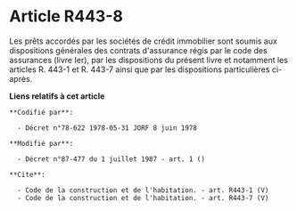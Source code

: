 # Article R443-8

Les prêts accordés par les sociétés de crédit immobilier sont soumis aux dispositions générales des contrats d'assurance
régis par le code des assurances (livre Ier), par les dispositions du présent livre et notamment les articles R. 443-1 et R.
443-7 ainsi que par les dispositions particulières ci-après.

**Liens relatifs à cet article**

	**Codifié par**:

	  - Décret n°78-622 1978-05-31 JORF 8 juin 1978

	**Modifié par**:

	  - Décret n°87-477 du 1 juillet 1987 - art. 1 ()

	**Cite**:

	  - Code de la construction et de l'habitation. - art. R443-1 (V)
	  - Code de la construction et de l'habitation. - art. R443-7 (V)
